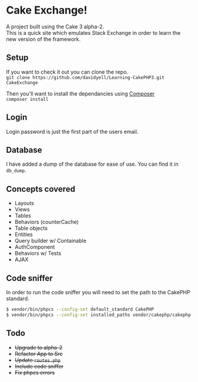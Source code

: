 # Cake Exchange!
A project built using the Cake 3 alpha-2.  
This is a quick site which emulates Stack Exchange in order to learn the new version of the framework.

## Setup
If you want to check it out you can clone the repo.  
`git clone https://github.com/davidyell/Learning-CakePHP3.git CakeExchange`  

Then you'll want to install the dependancies using [Composer](https://getcomposer.org/)  
`composer install`

## Login
Login password is just the first part of the users email.

## Database
I have added a dump of the database for ease of use. You can find it in `db_dump`.

## Concepts covered
* Layouts
* Views
* Tables
* Behaviors (counterCache)
* Table objects
* Entities
* Query builder w/ Containable
* AuthComponent
* Behaviors w/ Tests
* AJAX

## Code sniffer
In order to run the code sniffer you will need to set the path to the CakePHP standard.

```bash
$ vendor/bin/phpcs --config-set default_standard CakePHP
$ vendor/bin/phpcs --config-set installed_paths vendor/cakephp/cakephp-codesniffer
```

## Todo
* ~~Upgrade to alpha-2~~  
 * ~~Refactor App to Src~~
 * ~~Update `routes.php`~~
* ~~Include code sniffer~~
 * ~~Fix phpcs errors~~
